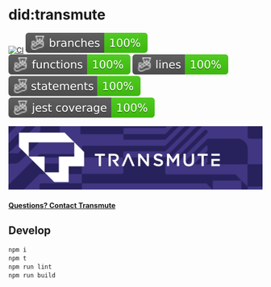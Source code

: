 # did:transmute

[![CI](https://github.com/transmute-industries/did-transmute/actions/workflows/ci.yml/badge.svg)](https://github.com/transmute-industries/did-transmute/actions/workflows/ci.yml)
![Branches](./badges/coverage-branches.svg)
![Functions](./badges/coverage-functions.svg)
![Lines](./badges/coverage-lines.svg)
![Statements](./badges/coverage-statements.svg)
![Jest coverage](./badges/coverage-jest%20coverage.svg)

<!-- [![NPM](https://nodei.co/npm/@transmute/did-transmute.png?mini=true)](https://npmjs.org/package/@transmute/did-transmute) -->

<img src="./transmute-banner.png" />

#### [Questions? Contact Transmute](https://transmute.typeform.com/to/RshfIw?typeform-source=did-transmute)

## Develop

```bash
npm i
npm t
npm run lint
npm run build
```